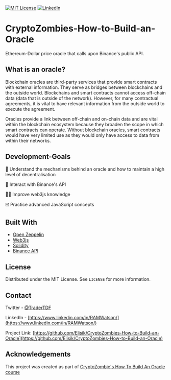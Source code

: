 


[![MIT License][license-shield]][license-url]
[![LinkedIn][linkedin-shield]][linkedin-url]


# CryptoZombies-How-to-Build-an-Oracle

Ethereum-Dollar price oracle that calls upon Binance's public API.

## What is an oracle?

Blockchain oracles are third-party services that provide smart contracts with external information. They serve as bridges between blockchains and the outside world.
Blockchains and smart contracts cannot access off-chain data (data that is outside of the network). However, for many contractual agreements, it is vital to have relevant information from the outside world to execute the agreement.

Oracles provide a link between off-chain and on-chain data and are vital within the blockchain ecosystem because they broaden the scope in which smart contracts can operate. Without blockchain oracles, smart contracts would have very limited use as they would only have access to data from within their networks. 







## Development-Goals


🧰 Understand the mechanisms behind an oracle and how to maintain a high level of decentralisation

🤖 Interact with Binance's API

🦸‍♂️ Improve web3js knowledge

☑️ Practice advanced JavaScript concepts




## Built With

* [Open Zeppelin](https://openzeppelin.com/)
* [Web3js](https://web3js.readthedocs.io/en/v1.3.4/)
* [Solidity](https://docs.soliditylang.org/en/v0.8.6/)
* [Binance API](https://binance-docs.github.io/apidocs/spot/en/#change-log)



<!-- LICENSE -->
## License

Distributed under the MIT License. See `LICENSE` for more information.



<!-- CONTACT -->
## Contact

Twitter - [@TraderTDF](https://twitter.com/TraderTDF)

LinkedIn - [https://www.linkedin.com/in/RAMWatson/](https://www.linkedin.com/in/RAMWatson/)

Project Link: [https://github.com/Elisik/CryptoZombies-How-to-Build-an-Oracle](https://github.com/Elisik/CryptoZombies-How-to-Build-an-Oracle)



<!-- ACKNOWLEDGEMENTS -->
## Acknowledgements
This project was created as part of [CryptoZombie's How To Build An Oracle course](https://cryptozombies.io/en/course)





<!-- MARKDOWN LINKS & IMAGES -->
<!-- https://www.markdownguide.org/basic-syntax/#reference-style-links -->
[license-shield]: https://img.shields.io/github/license/othneildrew/Best-README-Template.svg?style=for-the-badge
[license-url]: https://github.com/othneildrew/Best-README-Template/blob/master/LICENSE.txt
[linkedin-shield]: https://img.shields.io/badge/-LinkedIn-black.svg?style=for-the-badge&logo=linkedin&colorB=555
[linkedin-url]: https://www.linkedin.com/in/RAMWatson/


